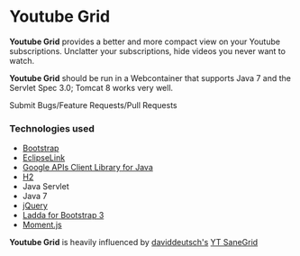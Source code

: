 # Youtube Grid

**Youtube Grid** provides a better and more compact view on your Youtube subscriptions. Unclatter your subscriptions, hide videos you never want to watch.

**Youtube Grid** should be run in a Webcontainer that supports Java 7 and the Servlet Spec 3.0; Tomcat 8 works very well.





Submit Bugs/Feature Requests/Pull Requests

### Technologies used
* [Bootstrap](http://getbootstrap.com/)
* [EclipseLink](http://eclipse.org/eclipselink/)
* [Google APIs Client Library for Java](https://github.com/google/google-api-java-client)
* [H2](http://www.h2database.com/html/main.html)
* Java Servlet
* Java 7
* [jQuery](https://jquery.com/)
* [Ladda for Bootstrap 3](https://github.com/msurguy/Ladda-bootstrap)
* [Moment.js](http://momentjs.com/)


**Youtube Grid** is heavily influenced by [daviddeutsch's](https://github.com/daviddeutsch)	[YT SaneGrid](http://daviddeutsch.github.io/yt-sanegrid/)
